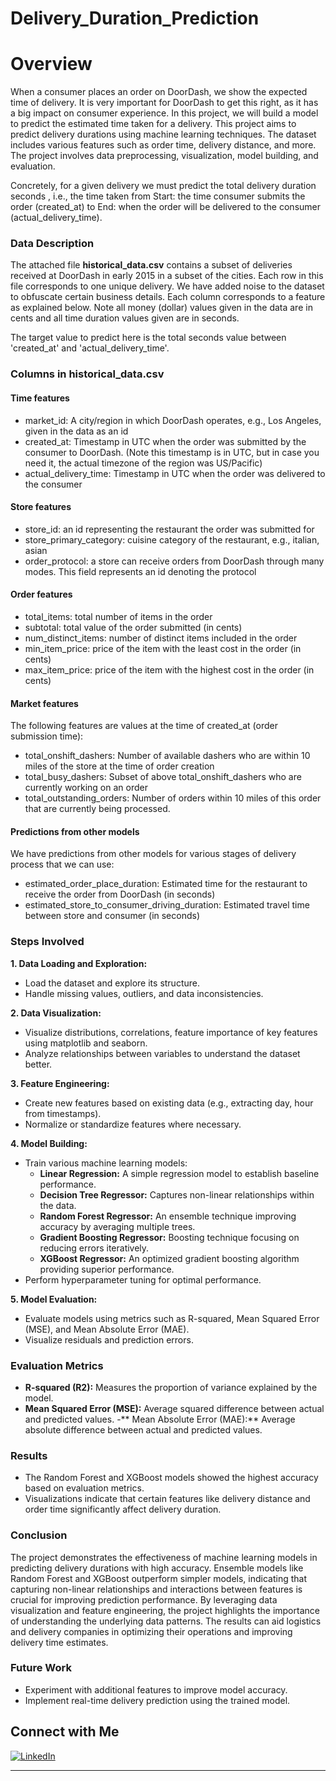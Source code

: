 # Delivery_Duration_Prediction

# Overview
When a consumer places an order on DoorDash, we show the expected time of delivery. It is very important for DoorDash to get this right, as it has a big impact on consumer experience. In this project, we will build a model to predict the estimated time taken for a delivery. This project aims to predict delivery durations using machine learning techniques. The dataset includes various features such as order time, delivery distance, and more. The project involves data preprocessing, visualization, model building, and evaluation.

Concretely, for a given delivery we must predict the total delivery duration seconds , i.e., the time taken from
Start: the time consumer submits the order (created_at) to
End: when the order will be delivered to the consumer (actual_delivery_time). 

### Data Description
The attached file **historical_data.csv** contains a subset of deliveries received at DoorDash in early 2015 in a subset of the cities. Each row in this file corresponds to one unique delivery. We have added noise to the dataset to obfuscate certain business details. Each column corresponds to a feature as explained below. Note all money (dollar) values given in the data are in cents and all time duration values given are in seconds.

The target value to predict here is the total seconds value between 'created_at' and 'actual_delivery_time'.

### Columns in historical_data.csv
#### Time features

- market_id: A city/region in which DoorDash operates, e.g., Los Angeles, given in the data as an id
- created_at: Timestamp in UTC when the order was submitted by the consumer to DoorDash. (Note this timestamp is in UTC, but in case you need it, the actual timezone of the region was US/Pacific)
- actual_delivery_time: Timestamp in UTC when the order was delivered to the consumer
  
#### Store features

- store_id: an id representing the restaurant the order was submitted for
- store_primary_category: cuisine category of the restaurant, e.g., italian, asian
- order_protocol: a store can receive orders from DoorDash through many modes. This field represents an id denoting the protocol
  
#### Order features

- total_items: total number of items in the order
- subtotal: total value of the order submitted (in cents)
- num_distinct_items: number of distinct items included in the order
- min_item_price: price of the item with the least cost in the order (in cents)
- max_item_price: price of the item with the highest cost in the order (in cents)
  
#### Market features

The following features are values at the time of created_at (order submission time):

- total_onshift_dashers: Number of available dashers who are within 10 miles of the store at the time of order creation
- total_busy_dashers: Subset of above total_onshift_dashers who are currently working on an order
- total_outstanding_orders: Number of orders within 10 miles of this order that are currently being processed.

#### Predictions from other models

We have predictions from other models for various stages of delivery process that we can use:

- estimated_order_place_duration: Estimated time for the restaurant to receive the order from DoorDash (in seconds)
- estimated_store_to_consumer_driving_duration: Estimated travel time between store and consumer (in seconds)

### Steps Involved

**1. Data Loading and Exploration:**

- Load the dataset and explore its structure.
- Handle missing values, outliers, and data inconsistencies.

**2. Data Visualization:**

- Visualize distributions, correlations, feature importance of key features using matplotlib and seaborn.
- Analyze relationships between variables to understand the dataset better.

**3. Feature Engineering:**

- Create new features based on existing data (e.g., extracting day, hour from timestamps).
- Normalize or standardize features where necessary.

**4. Model Building:**

  - Train various machine learning models:
    - **Linear Regression:** A simple regression model to establish baseline performance.
    - **Decision Tree Regressor:** Captures non-linear relationships within the data.
    - **Random Forest Regressor:** An ensemble technique improving accuracy by averaging multiple trees.
    - **Gradient Boosting Regressor:** Boosting technique focusing on reducing errors iteratively.
    - **XGBoost Regressor:** An optimized gradient boosting algorithm providing superior performance.
  - Perform hyperparameter tuning for optimal performance.

**5. Model Evaluation:**

- Evaluate models using metrics such as R-squared, Mean Squared Error (MSE), and Mean Absolute Error (MAE).
- Visualize residuals and prediction errors.


### Evaluation Metrics

- **R-squared (R2):** Measures the proportion of variance explained by the model.
- **Mean Squared Error (MSE):** Average squared difference between actual and predicted values.
-** Mean Absolute Error (MAE):** Average absolute difference between actual and predicted values.

### Results

- The Random Forest and XGBoost models showed the highest accuracy based on evaluation metrics.
- Visualizations indicate that certain features like delivery distance and order time significantly affect delivery duration.

### Conclusion
The project demonstrates the effectiveness of machine learning models in predicting delivery durations with high accuracy. Ensemble models like Random Forest and XGBoost outperform simpler models, indicating that capturing non-linear relationships and interactions between features is crucial for improving prediction performance. By leveraging data visualization and feature engineering, the project highlights the importance of understanding the underlying data patterns. The results can aid logistics and delivery companies in optimizing their operations and improving delivery time estimates.
  
### Future Work

- Experiment with additional features to improve model accuracy.
- Implement real-time delivery prediction using the trained model.

## Connect with Me

[![LinkedIn](https://img.shields.io/badge/LinkedIn-0A66C2?style=for-the-badge&logo=linkedin&logoColor=white)](https://linkedin.com/in/sanjay-karnati/)

---



